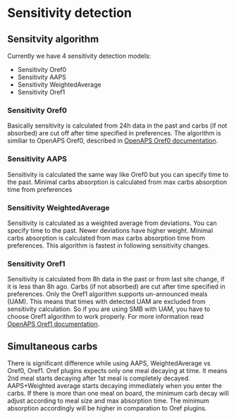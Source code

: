 # Sensitivity detection

## Sensitvity algorithm

Currently we have 4 sensitivity detection models:

* Sensitivity Oref0
* Sensitivity AAPS
* Sensitivity WeightedAverage
* Sensitivity Oref1

### Sensitivity Oref0

Basically sensitivity is calculated from 24h data in the past and carbs (if not absorbed) are cut off after time specified in preferences. The algorithm is similiar to OpenAPS Oref0, described in [OpenAPS Oref0 documentation](https://openaps.readthedocs.io/en/2017-05-21/docs/walkthrough/phase-4/advanced-features.html).

### Sensitivity AAPS

Sensitivity is calculated the same way like Oref0 but you can specify time to the past. Minimal carbs absorption is calculated from max carbs absorption time from preferences

### Sensitivity WeightedAverage

Sensitivity is calculated as a weighted average from deviations. You can specify time to the past. Newer deviations have higher weight. Minimal carbs absorption is calculated from max carbs absorption time from preferences. This algorithm is fastest in following sensitivity changes.

### Sensitivity Oref1

Sensitivity is calculated from 8h data in the past or from last site change, if it is less than 8h ago. Carbs (if not absorbed) are cut after time specified in preferences. Only the Oref1 algorithm supports un-announced meals (UAM). This means that times with detected UAM are excluded from sensitivity calculation. So if you are using SMB with UAM, you have to choose Oref1 algorithm to work properly. For more information read [OpenAPS Oref1 documentation](https://openaps.readthedocs.io/en/latest/docs/Customize-Iterate/autosens.html).

## Simultaneous carbs

There is significant difference while using AAPS, WeightedAverage vs Oref0, Oref1. Oref plugins expects only one meal decaying at time. It means 2nd meal starts decaying after 1st meal is completely decayed. AAPS+Weighted average starts decaying immediately when you enter the carbs. If there is more than one meal on board, the minimum carb decay will adjust according to meal size and max absorption time. The minimum absorption accordingly will be higher in comparation to Oref plugins.